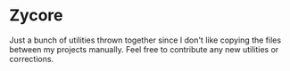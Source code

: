 # Zycore

Just a bunch of utilities thrown together since I don't like copying the files between my projects manually.
Feel free to contribute any new utilities or corrections.
